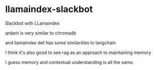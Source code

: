 # llamaindex-slackbot
Slackbot with LLamaindex


qrdant is very similar to chromadb

and llamaindex def has some similarities to langchain

I think it's also good to see rag as an approach to maintaining memory

I guess memory and contextual understanding is all the same.

